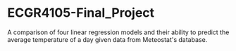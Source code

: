 # ECGR4105-Final_Project
A comparison of four linear regression models and their ability to predict the average temperature of a day given data from Meteostat's database.
